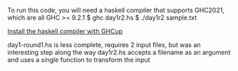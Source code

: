 To run this code, you will need a haskell compiler that supports GHC2021, which are all GHC >= 9.2.1
$ ghc day1r2.hs
$ ./day1r2 sample.txt

[Install the haskell compiler with GHCup](https://www.haskell.org/ghcup/)

day1-round1.hs is less complete, requires 2 input files, but was an interesting step along the way
day1r2.hs accepts a filename as an argument and uses a single function to transform the input